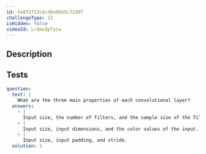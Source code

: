 ```yaml
---
id: 5e8f2f13c4cdbe86b5c72d97
challengeType: 11
isHidden: false
videoId: LrdmcQpTyLw
---
```


## Description

<section id='description'>
</section>

## Tests

<section id='tests'>

```yml
question:
  text: |
    What are the three main properties of each convolutional layer?
  answers:
    - |
      Input size, the number of filters, and the sample size of the filters.
    - |
      Input size, input dimensions, and the color values of the input.
    - |
      Input size, input padding, and stride.
  solution: 1
```

</section>
